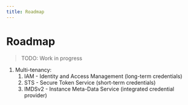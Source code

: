 ```yaml
---
title: Roadmap
---
```


# Roadmap 

> TODO: Work in progress

1. Multi-tenancy:
   1. IAM - Identity and Access Management (long-term credentials)
   1. STS - Secure Token Service (short-term credentials)
   1. IMDSv2 - Instance Meta-Data Service (integrated credential provider)
